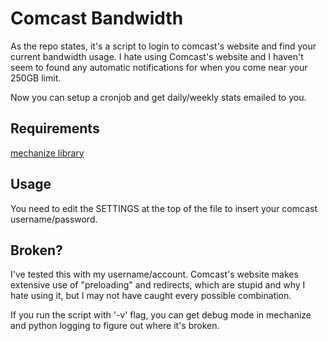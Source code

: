 Comcast Bandwidth
=================

As the repo states, it's a script to login to comcast's website and find your current bandwidth usage. I hate using Comcast's website and I haven't seem to found any automatic notifications for when you come near your 250GB limit.

Now you can setup a cronjob and get daily/weekly stats emailed to you.

Requirements
-----
[mechanize library](http://wwwsearch.sourceforge.net/mechanize/)

Usage
-----
You need to edit the SETTINGS at the top of the file to insert your comcast username/password.

Broken?
-------
I've tested this with my username/account. Comcast's website makes extensive use of "preloading" and redirects, which are stupid and why I hate using it, but I may not have caught every possible combination. 

If you run the script with '-v' flag, you can get debug mode in mechanize and python logging to figure out where it's broken.